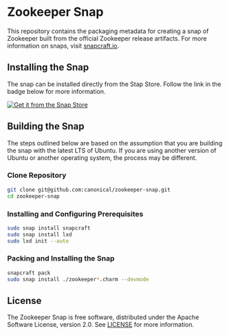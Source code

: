 # Zookeeper Snap
This repository contains the packaging metadata for creating a snap of Zookeeper built from the official Zookeeper release artifacts.  For more information on snaps, visit [snapcraft.io](https://snapcraft.io/). 

## Installing the Snap
The snap can be installed directly from the Stap Store.  Follow the link in the badge below for more information.
<br>

[![Get it from the Snap Store](https://snapcraft.io/static/images/badges/en/snap-store-black.svg)](https://snapcraft.io/zookeeper)


## Building the Snap
The steps outlined below are based on the assumption that you are building the snap with the latest LTS of Ubuntu.  If you are using another version of Ubuntu or another operating system, the process may be different.

### Clone Repository
```bash
git clone git@github.com:canonical/zookeeper-snap.git
cd zookeeper-snap
```
### Installing and Configuring Prerequisites
```bash
sudo snap install snapcraft
sudo snap install lxd
sudo lxd init --auto
```
### Packing and Installing the Snap
```bash
snapcraft pack
sudo snap install ./zookeeper*.charm --devmode
```

## License
The Zookeeper Snap is free software, distributed under the Apache
Software License, version 2.0. See
[LICENSE](https://github.com/canonical/zookeeper-snap/blob/3.6/stable/LICENSE)
for more information.